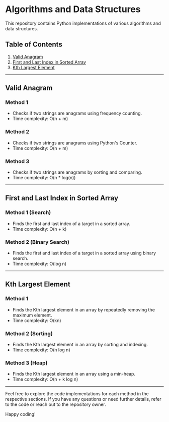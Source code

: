# Algorithms and Data Structures

This repository contains Python implementations of various algorithms and data structures.

## Table of Contents

1. [Valid Anagram](#valid-anagram)
2. [First and Last Index in Sorted Array](#first-and-last-index-in-sorted-array)
3. [Kth Largest Element](#kth-largest-element)

---

## Valid Anagram

### Method 1
- Checks if two strings are anagrams using frequency counting.
- Time complexity: O(n + m)

### Method 2
- Checks if two strings are anagrams using Python's Counter.
- Time complexity: O(n + m)

### Method 3
- Checks if two strings are anagrams by sorting and comparing.
- Time complexity: O(n * log(n))

---

## First and Last Index in Sorted Array

### Method 1 (Search)
- Finds the first and last index of a target in a sorted array.
- Time complexity: O(n + k)

### Method 2 (Binary Search)
- Finds the first and last index of a target in a sorted array using binary search.
- Time complexity: O(log n)

---

## Kth Largest Element

### Method 1
- Finds the Kth largest element in an array by repeatedly removing the maximum element.
- Time complexity: O(kn)

### Method 2 (Sorting)
- Finds the Kth largest element in an array by sorting and indexing.
- Time complexity: O(n log n)

### Method 3 (Heap)
- Finds the Kth largest element in an array using a min-heap.
- Time complexity: O(n + k log n)

---

Feel free to explore the code implementations for each method in the respective sections. If you have any questions or need further details, refer to the code or reach out to the repository owner.

Happy coding!
